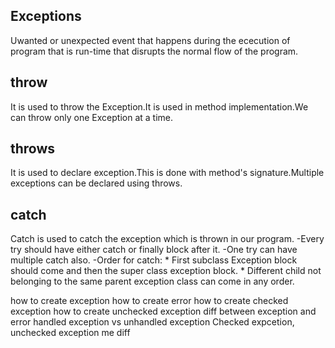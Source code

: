 ## Exceptions
   Uwanted or unexpected event that happens during the ececution of program that is run-time
   that disrupts the normal flow of the program.


## throw
   It is used to throw the Exception.It is used in method implementation.We can throw only one Exception at a time.

## throws
   It is used to declare exception.This is done with method's signature.Multiple exceptions can be declared using throws.

## catch
   Catch is used to catch the exception which is thrown in our program.
   -Every try should have either catch or finally block after it. 
   -One try can have multiple catch also.
   -Order for catch:
   	* First subclass Exception block should come and then the super class exception block.
   	* Different child not belonging to the same parent exception class can come in any order.


how to create exception
how to create error
how to create checked exception
how to create unchecked exception
diff between exception and error
handled exception vs unhandled exception
Checked expcetion, unchecked exception me diff